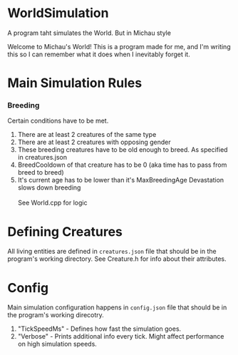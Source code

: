 # WorldSimulation
A program taht simulates the World. But in Michau style

Welcome to Michau's World! This is a program made for me, and I'm writing this so I can remember what it does when I inevitably forget it.

# Main Simulation Rules
### Breeding
Certain conditions have to be met.
1. There are at least 2 creatures of the same type
2. There are at least 2 creatures with opposing gender
3. These breeding creatures have to be old enough to breed. As specified in creatures.json
4. BreedCooldown of that creature has to be 0 (aka time has to pass from breed to breed)
5. It's current age has to be lower than it's MaxBreedingAge
Devastation slows down breeding <br> <br>
See World.cpp for logic

# Defining Creatures
All living entities are defined in `creatures.json` file that should be in the program's working directory. See Creature.h for info about their attributes.

# Config
Main simulation configuration happens in `config.json` file that should be in the program's working direcotry.
1. "TickSpeedMs" - Defines how fast the simulation goes.
2. "Verbose" - Prints additional info every tick. Might affect performance on high simulation speeds.
